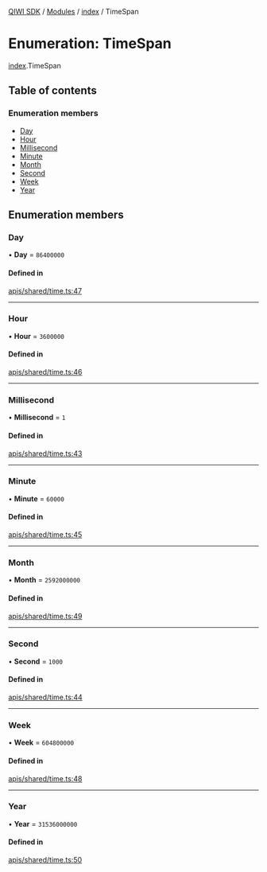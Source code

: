 [QIWI SDK](../README.md) / [Modules](../modules.md) / [index](../modules/index.md) / TimeSpan

# Enumeration: TimeSpan

[index](../modules/index.md).TimeSpan

## Table of contents

### Enumeration members

- [Day](index.TimeSpan.md#day)
- [Hour](index.TimeSpan.md#hour)
- [Millisecond](index.TimeSpan.md#millisecond)
- [Minute](index.TimeSpan.md#minute)
- [Month](index.TimeSpan.md#month)
- [Second](index.TimeSpan.md#second)
- [Week](index.TimeSpan.md#week)
- [Year](index.TimeSpan.md#year)

## Enumeration members

### Day

• **Day** = `86400000`

#### Defined in

[apis/shared/time.ts:47](https://github.com/AlexXanderGrib/node-qiwi-sdk/blob/8834c22/src/apis/shared/time.ts#L47)

___

### Hour

• **Hour** = `3600000`

#### Defined in

[apis/shared/time.ts:46](https://github.com/AlexXanderGrib/node-qiwi-sdk/blob/8834c22/src/apis/shared/time.ts#L46)

___

### Millisecond

• **Millisecond** = `1`

#### Defined in

[apis/shared/time.ts:43](https://github.com/AlexXanderGrib/node-qiwi-sdk/blob/8834c22/src/apis/shared/time.ts#L43)

___

### Minute

• **Minute** = `60000`

#### Defined in

[apis/shared/time.ts:45](https://github.com/AlexXanderGrib/node-qiwi-sdk/blob/8834c22/src/apis/shared/time.ts#L45)

___

### Month

• **Month** = `2592000000`

#### Defined in

[apis/shared/time.ts:49](https://github.com/AlexXanderGrib/node-qiwi-sdk/blob/8834c22/src/apis/shared/time.ts#L49)

___

### Second

• **Second** = `1000`

#### Defined in

[apis/shared/time.ts:44](https://github.com/AlexXanderGrib/node-qiwi-sdk/blob/8834c22/src/apis/shared/time.ts#L44)

___

### Week

• **Week** = `604800000`

#### Defined in

[apis/shared/time.ts:48](https://github.com/AlexXanderGrib/node-qiwi-sdk/blob/8834c22/src/apis/shared/time.ts#L48)

___

### Year

• **Year** = `31536000000`

#### Defined in

[apis/shared/time.ts:50](https://github.com/AlexXanderGrib/node-qiwi-sdk/blob/8834c22/src/apis/shared/time.ts#L50)
